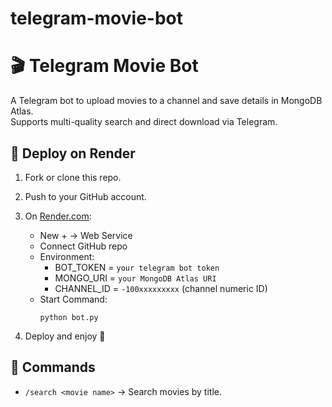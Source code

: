 # telegram-movie-bot
# 🎬 Telegram Movie Bot

A Telegram bot to upload movies to a channel and save details in MongoDB Atlas.  
Supports multi-quality search and direct download via Telegram.

## 🚀 Deploy on Render

1. Fork or clone this repo.
2. Push to your GitHub account.
3. On [Render.com](https://render.com):
   - New + → Web Service
   - Connect GitHub repo
   - Environment:
     - BOT_TOKEN = `your telegram bot token`
     - MONGO_URI = `your MongoDB Atlas URI`
     - CHANNEL_ID = `-100xxxxxxxxx` (channel numeric ID)
   - Start Command:
     ```
     python bot.py
     ```

4. Deploy and enjoy 🎉

## 🔧 Commands
- `/search <movie name>` → Search movies by title.
